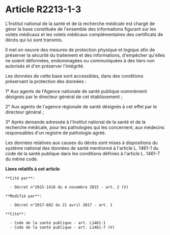 # Article R2213-1-3

L'Institut national de la santé et de la recherche médicale est chargé de gérer la base constituée de l'ensemble des
informations figurant sur les volets médicaux et les volets médicaux complémentaires des certificats de décès qui lui sont
transmis. 

Il met en oeuvre des mesures de protection physique et logique afin de préserver la sécurité du traitement et des
informations, d'empêcher qu'elles ne soient déformées, endommagées ou communiquées à des tiers non autorisés et d'en
préserver l'intégrité. 

Les données de cette base sont accessibles, dans des conditions préservant la protection des données : 

1° Aux agents de l'Agence nationale de santé publique nommément désignés par le directeur général de cet établissement ; 

2° Aux agents de l'agence régionale de santé désignés à cet effet par le directeur général ; 

3° Après demande adressée à l'Institut national de la santé et de la recherche médicale, pour les pathologies qui les
concernent, aux médecins responsables d'un registre de pathologie agréé. 

Les données relatives aux causes du décès sont mises à dispositions du système national des données de santé mentionné à
l'article L. 1461-1 du code de la santé publique dans les conditions définies à l'article L. 1461-7 du même code.

**Liens relatifs à cet article**

	**Cité par**:

	  - Décret n°2015-1418 du 4 novembre 2015 - art. 2 (V)

	**Modifié par**:

	  - Décret n°2017-602 du 21 avril 2017 - art. 1

	**Cite**:

	  - Code de la santé publique - art. L1461-1
	  - Code de la santé publique - art. L1461-7 (V)
